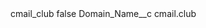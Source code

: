 <?xml version="1.0" encoding="UTF-8"?>
<CustomMetadata xmlns="http://soap.sforce.com/2006/04/metadata" xmlns:xsi="http://www.w3.org/2001/XMLSchema-instance" xmlns:xsd="http://www.w3.org/2001/XMLSchema">
    <label>cmail_club</label>
    <protected>false</protected>
    <values>
        <field>Domain_Name__c</field>
        <value xsi:type="xsd:string">cmail.club</value>
    </values>
</CustomMetadata>
